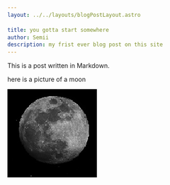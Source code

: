 ```yaml
---
layout: ../../layouts/blogPostLayout.astro

title: you gotta start somewhere
author: Semii
description: my frist ever blog post on this site
--- 
```



This is a post written in Markdown.

here is a picture of a moon 

![moon](../../assets/moon.jpg)
